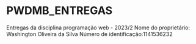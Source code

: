 # PWDMB_ENTREGAS
Entregas da disciplina programação web - 2023/2
Nome do proprietário: Washington Oliveira da Silva
Número de identificação:1141536232
